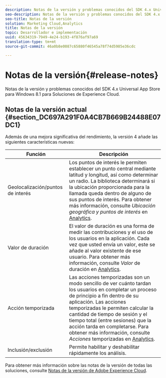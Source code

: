 ```yaml
---
description: Notas de la versión y problemas conocidos del SDK 4.x Universal App Store para Windows 8.1 para Soluciones de Experience Cloud.
seo-description: Notas de la versión y problemas conocidos del SDK 4.x Universal App Store para Windows 8.1 para Soluciones de Experience Cloud.
seo-title: Notas de la versión
solution: Marketing Cloud,Analytics
title: Notas de la versión
topic: Desarrollador e implementación
uuid: 45634319-7949-4e24-b193-4f876af97a69
translation-type: tm+mt
source-git-commit: 46a0b8e0087c65880f46545a78f74d5985e36cdc

---
```



# Notas de la versión{#release-notes}

Notas de la versión y problemas conocidos del SDK 4.x Universal App Store para Windows 8.1 para Soluciones de Experience Cloud.

## Notas de la versión actual {#section_DC697A291F0A4CB7B669B24488E07DC1}

Además de una mejora significativa del rendimiento, la versión 4 añade las siguientes características nuevas:

| Función | Descripción |
|--- |--- |
| Geolocalización/puntos de interés | Los puntos de interés le permiten establecer un punto central mediante latitud y longitud, así como determinar un radio. La biblioteca determinará si la ubicación proporcionada para la llamada queda dentro de alguno de sus puntos de interés. Para obtener más información, consulte *Ubicación geográfica y puntos de interés* en [Analytics](/help/windows-appstore/analytics/analytics.md). |
| Valor de duración | El valor de duración es una forma de medir las contribuciones y el uso de los usuarios en la aplicación. Cada vez que usted envía un valor, este se añade al valor existente de ese usuario.  Para obtener más información, consulte *Valor* de duración en [Analytics](/help/windows-appstore/analytics/analytics.md). |
| Acción temporizada | Las acciones temporizadas son un modo sencillo de ver cuánto tardan los usuarios en completar un proceso de principio a fin dentro de su aplicación. Las acciones temporizadas le permiten calcular la cantidad de tiempo de sesión y el tiempo total (entre sesiones) que la acción tarda en completarse. Para obtener más información, consulte *Acciones* temporizadas en [Analytics](/help/windows-appstore/analytics/analytics.md). |
| Inclusión/exclusión | Permite habilitar y deshabilitar rápidamente los análisis. |


Para obtener más información sobre las notas de la versión de todas las soluciones, consulte [Notas de la versión de Adobe Experience Cloud](https://docs.adobe.com/content/help/en/release-notes/experience-cloud/current.html).
